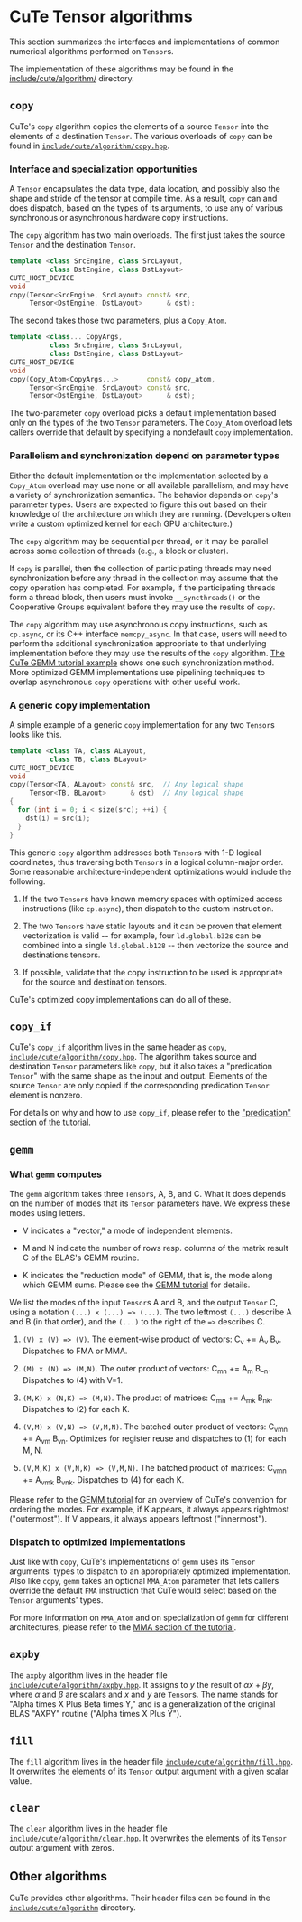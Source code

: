 # CuTe Tensor algorithms

This section summarizes the interfaces and implementations
of common numerical algorithms performed on `Tensor`s.

The implementation of these algorithms may be found in the
[include/cute/algorithm/](../../../include/cute/algorithm/)
directory.

## `copy`

CuTe's `copy` algorithm copies the elements of a source `Tensor`
into the elements of a destination `Tensor`.
The various overloads of `copy` can be found in
[`include/cute/algorithm/copy.hpp`](../../../include/cute/algorithm/copy.hpp).

### Interface and specialization opportunities

A `Tensor` encapsulates the data type, data location,
and possibly also the shape and stride of the tensor at compile time.
As a result, `copy` can and does dispatch,
based on the types of its arguments,
to use any of various synchronous or asynchronous hardware copy instructions.

The `copy` algorithm has two main overloads.
The first just takes the source `Tensor` and the destination `Tensor`.

```c++
template <class SrcEngine, class SrcLayout,
          class DstEngine, class DstLayout>
CUTE_HOST_DEVICE
void
copy(Tensor<SrcEngine, SrcLayout> const& src,
     Tensor<DstEngine, DstLayout>      & dst);
```

The second takes those two parameters, plus a `Copy_Atom`.

```c++
template <class... CopyArgs,
          class SrcEngine, class SrcLayout,
          class DstEngine, class DstLayout>
CUTE_HOST_DEVICE
void
copy(Copy_Atom<CopyArgs...>       const& copy_atom,
     Tensor<SrcEngine, SrcLayout> const& src,
     Tensor<DstEngine, DstLayout>      & dst);
```

The two-parameter `copy` overload picks a default implementation
based only on the types of the two `Tensor` parameters.
The `Copy_Atom` overload lets callers override that default
by specifying a nondefault `copy` implementation.

### Parallelism and synchronization depend on parameter types

Either the default implementation or
the implementation selected by a `Copy_Atom` overload
may use none or all available parallelism,
and may have a variety of synchronization semantics.
The behavior depends on `copy`'s parameter types.
Users are expected to figure this out based on their knowledge
of the architecture on which they are running.
(Developers often write a custom optimized kernel
for each GPU architecture.)

The `copy` algorithm may be sequential per thread,
or it may be parallel across some collection of threads
(e.g., a block or cluster).

If `copy` is parallel,
then the collection of participating threads
may need synchronization before any thread in the collection
may assume that the copy operation has completed.
For example, if the participating threads form a thread block,
then users must invoke `__syncthreads()`
or the Cooperative Groups equivalent
before they may use the results of `copy`.

The `copy` algorithm may use asynchronous copy instructions,
such as `cp.async`, or its C++ interface `memcpy_async`.
In that case, users will need to perform
the additional synchronization appropriate to that underlying implementation
before they may use the results of the `copy` algorithm.
[The CuTe GEMM tutorial example](../../../examples/cute/tutorial/)
shows one such synchronization method.
More optimized GEMM implementations use pipelining techniques
to overlap asynchronous `copy` operations with other useful work.

### A generic copy implementation

A simple example of a generic `copy` implementation
for any two `Tensor`s looks like this.

```c++
template <class TA, class ALayout,
          class TB, class BLayout>
CUTE_HOST_DEVICE
void
copy(Tensor<TA, ALayout> const& src,  // Any logical shape
     Tensor<TB, BLayout>      & dst)  // Any logical shape
{
  for (int i = 0; i < size(src); ++i) {
    dst(i) = src(i);
  }
}
```

This generic `copy` algorithm addresses both `Tensor`s
with 1-D logical coordinates, thus traversing both `Tensor`s
in a logical column-major order.
Some reasonable architecture-independent optimizations
would include the following.

1. If the two `Tensor`s have known memory spaces with optimized
   access instructions (like `cp.async`), then dispatch to the
   custom instruction.

2. The two `Tensor`s have static layouts and it can be proven
that element vectorization is valid -- for example, four `ld.global.b32`s
can be combined into a single `ld.global.b128` -- then vectorize the source
   and destinations tensors.

3. If possible, validate that the copy instruction to be used is
   appropriate for the source and destination tensors.

CuTe's optimized copy implementations can do all of these.

## `copy_if`

CuTe's `copy_if` algorithm lives in the same header as `copy`,
[`include/cute/algorithm/copy.hpp`](../../../include/cute/algorithm/copy.hpp).
The algorithm takes source and destination `Tensor` parameters like `copy`,
but it also takes a "predication `Tensor`"
with the same shape as the input and output.
Elements of the source `Tensor` are only copied
if the corresponding predication `Tensor` element is nonzero.

For details on why and how to use `copy_if`,
please refer to the
["predication" section of the tutorial](./0y_predication.md).

## `gemm`

### What `gemm` computes

The `gemm` algorithm takes three `Tensor`s, A, B, and C.
What it does depends on the number of modes
that its `Tensor` parameters have.
We express these modes using letters.

* V indicates a "vector," a mode of independent elements.

* M and N indicate the number of rows resp. columns
  of the matrix result C of the BLAS's GEMM routine.

* K indicates the "reduction mode" of GEMM,
  that is, the mode along which GEMM sums.
  Please see the [GEMM tutorial](./0x_gemm_tutorial.md) for details.

We list the modes of the input `Tensor`s A and B,
and the output `Tensor` C,
using a notation `(...) x (...) => (...)`.
The two leftmost `(...)` describe A and B (in that order),
and the `(...)` to the right of the `=>` describes C.

1. `(V) x (V) => (V)`. The element-wise product of vectors: C<sub>v</sub> += A<sub>v</sub> B<sub>v</sub>. Dispatches to FMA or MMA.

2. `(M) x (N) => (M,N)`. The outer product of vectors: C<sub>mn</sub> += A<sub>m</sub> B_<sub>n</sub>. Dispatches to (4) with V=1.

3. `(M,K) x (N,K) => (M,N)`. The product of matrices: C<sub>mn</sub> += A<sub>mk</sub> B<sub>nk</sub>. Dispatches to (2) for each K.

4. `(V,M) x (V,N) => (V,M,N)`. The batched outer product of vectors: C<sub>vmn</sub> += A<sub>vm</sub> B<sub>vn</sub>. Optimizes for register reuse and dispatches to (1) for each M, N.

5. `(V,M,K) x (V,N,K) => (V,M,N)`. The batched product of matrices: C<sub>vmn</sub> += A<sub>vmk</sub> B<sub>vnk</sub>. Dispatches to (4) for each K.

Please refer to the [GEMM tutorial](./0x_gemm_tutorial.md)
for an overview of CuTe's convention for ordering the modes.
For example, if K appears, it always appears rightmost ("outermost").
If V appears, it always appears leftmost ("innermost").

### Dispatch to optimized implementations

Just like with `copy`, CuTe's implementations of `gemm`
uses its `Tensor` arguments' types to dispatch
to an appropriately optimized implementation.
Also like `copy`, `gemm` takes an optional `MMA_Atom` parameter
that lets callers override the default `FMA` instruction
that CuTe would select based on the `Tensor` arguments' types.

For more information on `MMA_Atom` and on specialization of `gemm`
for different architectures, please refer to the
[MMA section of the tutorial](./0t_mma_atom.md).

## `axpby`

The `axpby` algorithm lives in the header file
[`include/cute/algorithm/axpby.hpp`](../../../include/cute/algorithm/axpby.hpp).
It assigns to $y$ the result of $\alpha x + \beta y$,
where $\alpha$ and $\beta$ are scalars and $x$ and $y$ are `Tensor`s.
The name stands for "Alpha times X Plus Beta times Y,"
and is a generalization of the original BLAS "AXPY" routine
("Alpha times X Plus Y").

## `fill`

The `fill` algorithm lives in the header file
[`include/cute/algorithm/fill.hpp`](../../../include/cute/algorithm/fill.hpp).
It overwrites the elements of its `Tensor` output argument
with a given scalar value.

## `clear`

The `clear` algorithm lives in the header file
[`include/cute/algorithm/clear.hpp`](../../../include/cute/algorithm/clear.hpp).
It overwrites the elements of its `Tensor` output argument with zeros.

## Other algorithms

CuTe provides other algorithms.
Their header files can be found in the
[`include/cute/algorithm`](../../../include/cute/algorithm)
directory.
